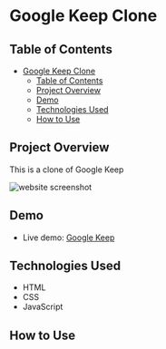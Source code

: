 # Google Keep Clone

## Table of Contents

- [Google Keep Clone](#Google-Keep-Clone)
  - [Table of Contents](#table-of-contents)
  - [Project Overview](#project-overview)
  - [Demo](#demo)
  - [Technologies Used](#technologies-used)
  - [How to Use](#how-to-use)

## Project Overview

This is a clone of Google Keep

![website screenshot]()

## Demo

- Live demo: [Google Keep]()

## Technologies Used
  * HTML
  * CSS
  * JavaScript


## How to Use